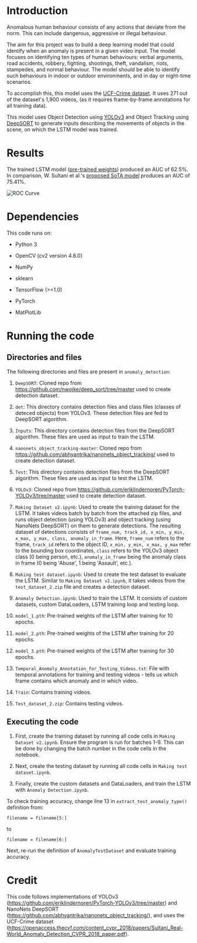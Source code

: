 # Introduction
Anomalous human behaviour consists of any actions that deviate from the norm. This can include dangerous, aggressive or illegal behaviour.

The aim for this project was to build a deep learning model that could identify when an anomaly is present in a given video input. The model focuses on identifying ten types of human behaviours: verbal arguments, road accidents, robbery, fighting, shootings, theft, vandalism, riots, stampedes, and normal behaviour. The model should be able to identify such behaviours in indoor or outdoor environments, and in day or night-time scenarios.

To accomplish this, this model uses the [UCF-Crime dataset](https://www.crcv.ucf.edu/projects/real-world/). It uses 271 out of the dataset's 1,900 videos, (as it requires frame-by-frame annotations for all training data).

This model uses Object Detection using [YOLOv3](https://pjreddie.com/media/files/papers/YOLOv3.pdf) and Object Tracking using [DeepSORT](https://arxiv.org/abs/1703.07402) to generate inputs describing the movements of objects in the scene, on which the LSTM model was trained.

# Results
The trained LSTM model ([pre-trained weights](https://github.com/droy824/anomaly_detection/blob/main/model_5.pth)) produced an AUC of 62.5%. In comparison, W. Sultani et al.'s [proposed SoTA model](https://openaccess.thecvf.com/content_cvpr_2018/papers/Sultani_Real-World_Anomaly_Detection_CVPR_2018_paper.pdf) produces an AUC of 75.41%.

![ROC Curve](https://github.com/droy824/anomaly_detection/assets/90248176/ce27ec81-03c5-4c3c-9f8a-fd8f1588396f)


# Dependencies
This code runs on:
* Python 3
* OpenCV (cv2 version 4.8.0)
* NumPy
* sklearn
* TensorFlow (>=1.0)
* PyTorch

* MatPlotLib

# Running the code
## Directories and files
The following directories and files are present in `anomaly_detection`: 
1. `DeepSORT`: Cloned repo from https://github.com/nwojke/deep_sort/tree/master used to create detection dataset.

2. `det`: This directory contains detection files and class files (classes of deteced objects) from YOLOv3. These detection files are fed to DeepSORT algorithm.

3. `Inputs`: This directory contains detection files from the DeepSORT algorithm. These files are used as input to train the LSTM.

4.  `nanonets_object_tracking-master`: Cloned repo from https://github.com/abhyantrika/nanonets_object_tracking/ used to create detection dataset.

5. `Test`: This directory contains detection files from the DeepSORT algorithm. These files are used as input to test the LSTM.

6. `YOLOv3`: Cloned repo from https://github.com/eriklindernoren/PyTorch-YOLOv3/tree/master used to create detection dataset.

7. `Making Dataset v2.ipynb`: Used to create the training dataset for the LSTM. It takes videos batch by batch from the attached zip files, and runs object detection (using YOLOv3) and object tracking (using NanoNets DeepSORT) on them to generate detections. The resulting dataset of detections consists of `frame_num, track_id, x_min, y_min, x_max, y_max, class, anomaly_in_frame`. Here, `frame_num` refers to the frame, `track_id` refers to the object ID, `x_min, y_min, x_max, y_max` refer to the bounding box coordinates, `class` refers to the YOLOv3 object class (0 being person, etc.), `anomaly_in_frame` being the anomaly class in frame (0 being 'Abuse', 1 being 'Assault', etc.).

8. `Making test dataset.ipynb`: Used to create the test dataset to evaluate the LSTM. Similar to `Making Dataset v2.ipynb`, it takes videos from the `test_dataset_2.zip` file and creates a detection dataset.

9. `Anomaly Detection.ipynb`: Used to train the LSTM. It consists of custom datasets, custom DataLoaders, LSTM training loop and testing loop.

10. `model_1.pth`: Pre-trained weights of the LSTM after training for 10 epochs.

11. `model_2.pth`: Pre-trained weights of the LSTM after training for 20 epochs.

12. `model_3.pth`: Pre-trained weights of the LSTM after training for 30 epochs.

13. `Temporal_Anomaly_Annotation_for_Testing_Videos.txt`: File with temporal annotations for training and testing videos - tells us which frame contains which anomaly and in which video.

14. `Train`: Contains training videos.

15. `Test_dataset_2.zip`: Contains testing videos.

## Executing the code
1. First, create the training dataset by running all code cells in `Making Dataset v2.ipynb`. Ensure the program is run for batches 1-9. This can be done by changing the batch number in the code cells in the notebook.

2. Next, create the testing dataset by running all code cells in `Making test dataset.ipynb`.

3. Finally, create the custom datasets and DataLoaders, and train the LSTM with `Anomaly Detection.ipynb`. 

To check training accuracy, change line 13 in `extract_test_anomaly_type()` definition from:
```
filename = filename[5:]
```
to 
```
filename = filename[6:]
```
Next, re-run the definition of `AnomalyTestDataset` and evaluate training accuracy.

# Credit
This code follows implementations of YOLOv3 (https://github.com/eriklindernoren/PyTorch-YOLOv3/tree/master) and NanoNets DeepSORT (https://github.com/abhyantrika/nanonets_object_tracking/), and uses the UCF-Crime dataset (https://openaccess.thecvf.com/content_cvpr_2018/papers/Sultani_Real-World_Anomaly_Detection_CVPR_2018_paper.pdf).
